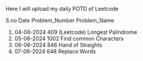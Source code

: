 Here I will upload my daily POTD of Leetcode 

S.no  Date        Problem_Number    Problem_Name
1.    04-06-2024  409 (Leetcode)    Longest Palindrome
2.    05-06-2024  1002              Find common Characters
3.    06-06-2024  846               Hand of Straights
4.    07-06-2024  648               Replace Words
